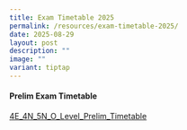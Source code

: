 ```yaml
---
title: Exam Timetable 2025
permalink: /resources/exam-timetable-2025/
date: 2025-08-29
layout: post
description: ""
image: ""
variant: tiptap
---
```

<h4><strong>Prelim Exam Timetable</strong></h4>
<p><a href="/files/4E_4N_5N_O_Level_Prelim_Timetable.pdf" rel="noopener noreferrer nofollow" target="_blank">4E_4N_5N_O_Level_Prelim_Timetable</a>
</p>